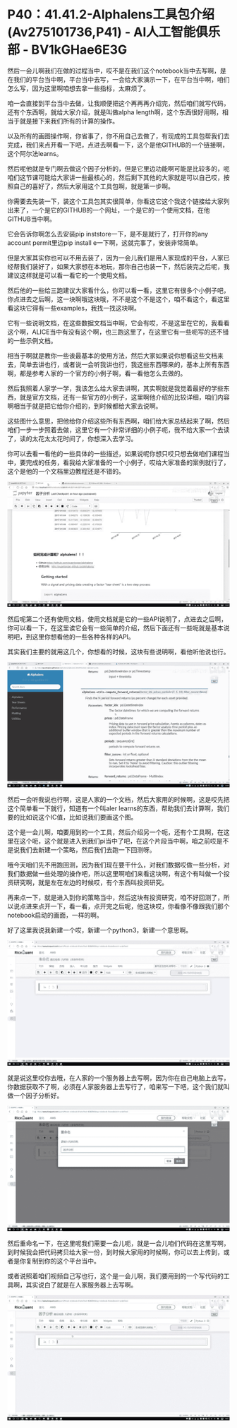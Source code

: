 # P40：41.41.2-Alphalens工具包介绍(Av275101736,P41) - AI人工智能俱乐部 - BV1kGHae6E3G

然后一会儿啊我们在做的过程当中，哎不是在我们这个notebook当中去写啊，是在我们的平台当中啊，平台当中去写，一会给大家演示一下，在平台当中啊，咱们怎么写，因为这里啊咱想去拿一些指标，太麻烦了。

咱一会直接到平台当中去做，让我顺便把这个再再再介绍完，然后咱们就写代码，还有个东西啊，就给大家介绍，就是叫做alpha length啊，这个东西很好用啊，相当于就是接下来我们所有的计算的操作。

以及所有的画图操作啊，你省事了，你不用自己去做了，有现成的工具包帮我们去完成，我们来点开看一下吧，点进去啊看一下，这个是他GITHUB的一个链接啊，这个阿尔法learns。

然后呢他就是专门啊去做这个因子分析的，但是它里边功能啊可能是比较多的，呃咱们这节课可能给大家讲一些最核心的，然后剩下其他的大家就是可以自己哎，按照自己的喜好了，然后大家用这个工具包啊，就是第一步啊。

你需要去先装一下，装这个工具包其实很简单，你看这它这个我这个链接给大家列出来了，一个是它的GITHUB的一个网址，一个是它的一个使用文档，在他GITHUB当中啊。

它会告诉你啊怎么去安装pip inststore一下，是不是就行了，打开你的any account permit里边pip install e一下啊，这就完事了，安装非常简单。

但是大家其实你也可以不用去装了，因为一会儿我们是用人家现成的平台，人家已经帮我们装好了，如果大家想在本地玩，那你自己也装一下，然后装完之后呢，我建议这样就是可以看一看它的一个使用文档。

然后他的一些给三跑建议大家看什么，你可以看一看，这里它有很多个小例子吧，你点进去之后啊，这一块啊哦这块哦，不不是这个不是这个，咱不看这个，看这里看这块它得有一些examples，我找一找这块啊。

它有一些说明文档，在这些数据文档当中啊，它会有哎，不是这里在它的，我看看这个啊，ALICE当中有没有这个啊，也三跑这里了，在这里它有一些呃写的还不错的一些示例文档。

相当于啊就是教你一些诶最基本的使用方法，然后大家如果说你想看这些文档来去，简单去讲也行，或者说一会听我讲也行，我这些东西哪来的，基本上所有东西啊，都是参考人家的一个官方的小例子啊，看一看他怎么去做的。

然后我照着人家学一学，我该怎么给大家去讲啊，其实啊就是我觉着最好的学些东西，就是官方文档，还有一些官方的小例子，这里啊他介绍的比较详细，咱们内容啊相当于就是把它给你介绍的，到时候都给大家去说啊。

这些图什么意思，把他给你介绍这些所有东西啊，咱们给大家总结起来了啊，然后咱们一步一步照着去做，这里它有一个非常详细的小例子呃，我不给大家一个去读了，读的太花太太花时间了，你想深入去学习。

你可以去看一看他的一些具体的一些描述，如果说呢你想只哎只想去做咱们课程当中，要完成的任务，看我给大家准备的一个小例子，哎给大家准备的案例就行了，这个是他的一个文档里边教程还是不错的。



![](img/9cee55c485b53771d8fe1e8cffc33319_1.png)

然后呢第二个还有使用文档，使用文档就是它的一些API说明了，点进去之后啊，你可以看一下，在这里诶它会有一些简单的介绍，然后下面还有一些呃就是基本说明吧，到这里你想看他的一些各种各样的API。

其实我们主要的就用这几个，你想看的时候，这块有些说明啊，看他听他说也行。

![](img/9cee55c485b53771d8fe1e8cffc33319_3.png)

然后一会听我说也行啊，这是人家的一个文档，然后大家用的时候啊，这是哎先把这个简单看一下就行，知道有一个叫aler learns的东西，帮助我们去计算啊，我们要的比如说这个IC值，比如说我们要画这个图。

这个是一会儿啊，咱要用到的一个工具，然后介绍另一个呃，还有个工具啊，在这里在这个呃，这个就是进入到我们pi当中了吧，在这个片段当中啊，咱之前哎是不是说我们去新建一个策略，然后我们去跑一下回测呀。

哦今天咱们先不用跑回测，因为我们现在要干什么，对我们数据哎做一些分析，对我们数据做一些处理的操作吧，所以这里啊咱们来看这块啊，有这个有叫做一个投资研究啊，就是左在左边的时候哎，有个东西叫投资研究。

再来点一下，就是进入到你的策略当中，然后这块有投资研究，咱不好回测了，所以说点进来点开一下，看一看，点开完之后呢，他这块哎，你看像不像跟我们那个notebook启动的画面，一样的啊。

好了这里我说我新建一个哎，新建一个python3，新建一个意思啊。

![](img/9cee55c485b53771d8fe1e8cffc33319_5.png)

就是说这里哎你去哦，在人家的一个服务器上去写啊，因为你在自己电脑上去写，你数据获取不了啊，必须在人家服务器上去写行了，咱来写一下吧，这个我们就叫做一个因子分析好。



![](img/9cee55c485b53771d8fe1e8cffc33319_7.png)

然后重命名一下，在这里呢我们需要一会儿呃，就是一会儿咱们代码在这里写啊，到时候我会把代码拷贝给大家一份，到时候大家用的时候啊，你可以去上传到，或者是你复制到你的这个平台当中。

或者说照着咱们视频自己写也行，这个是一会儿啊，我们要用到的一个写代码的工具啊，其实说白了就是在人家服务器上去写啊。



![](img/9cee55c485b53771d8fe1e8cffc33319_9.png)
